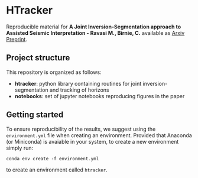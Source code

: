 # HTracker

Reproducible material for **A Joint Inversion-Segmentation approach to Assisted Seismic Interpretation -
Ravasi M., Birnie, C.** available as [Arxiv Preprint](https://arxiv.org/abs/2102.03860).

## Project structure
This repository is organized as follows:
* **htracker**:   python library containing routines for joint inversion-segmentation and tracking of horizons 
* **notebooks**:  set of jupyter notebooks reproducing figures in the paper

## Getting started
To ensure reproducibility of the results, we suggest using the `environment.yml` file when creating an environment.
Provided that Anaconda (or Miniconda) is avaiable in your system, to create a new environment simply run:

```
conda env create -f environment.yml
```

to create an environment called `htracker`.